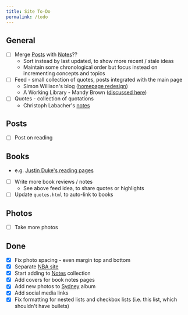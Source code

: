 ```yaml
---
title: Site To-Do
permalink: /todo
---
```


## General
- [ ] Merge [Posts](/posts) with [Notes](/notes)??
  - Sort instead by last updated, to show more recent / stale ideas
  - Maintain some chronological order but focus instead on incrementing concepts and topics
- [ ] Feed - small collection of quotes, posts integrated with the main page
  - Simon Willison's blog ([homepage redesign](https://simonwillison.net/2024/Jun/12/homepage-redesign/))
  - A Working Library - Mandy Brown ([discussed here](https://aworkinglibrary.com/writing/coming-home))
- [ ] Quotes - collection of quotations
  - Christoph Labacher's [notes](https://christophlabacher.com/notes/taste)


## Posts
- [ ] Post on reading


## Books
  - e.g. [Justin Duke's reading pages](https://jmduke.com/posts/post/cable-cowboy/)
- [ ] Write more book reviews / notes
  - See above feed idea, to share quotes or highlights
- [ ] Update `quotes.html` to auto-link to books

## Photos
- [ ] Take more photos


## Done
- [x] Fix photo spacing - even margin top and bottom
- [x] Separate [NBA site](https://nba.ben.report)
- [x] Start adding to [Notes](/notes) collection
- [x] Add covers for book notes pages
- [x] Add new photos to [Sydney](/photos/sydney) album
- [x] Add social media links
- [x] Fix formatting for nested lists and checkbox lists (i.e. this list, which shouldn't have bullets)